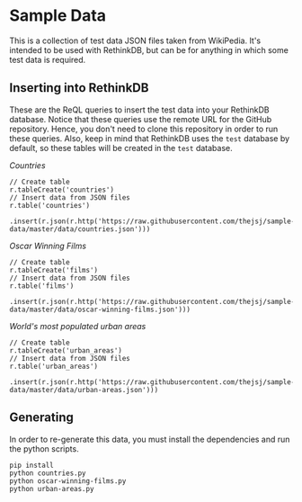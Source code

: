 # Sample Data

This is a collection of test data JSON files taken from WikiPedia. It's intended to be used with RethinkDB, but can be for anything in which some test data is required.

## Inserting into RethinkDB

These are the ReQL queries to insert the test data into your RethinkDB database. Notice that these queries use the remote URL for the GitHub repository. Hence, you don't need to clone this repository in order to run these queries. Also, keep in mind that RethinkDB uses the `test` database by default, so these tables will be created in the `test` database.

*Countries*

```
// Create table
r.tableCreate('countries')
// Insert data from JSON files
r.table('countries')
 .insert(r.json(r.http('https://raw.githubusercontent.com/thejsj/sample-data/master/data/countries.json')))
```

*Oscar Winning Films*
```
// Create table
r.tableCreate('films')
// Insert data from JSON files
r.table('films')
 .insert(r.json(r.http('https://raw.githubusercontent.com/thejsj/sample-data/master/data/oscar-winning-films.json')))
```
*World's most populated urban areas*

```
// Create table
r.tableCreate('urban_areas')
// Insert data from JSON files
r.table('urban_areas')
 .insert(r.json(r.http('https://raw.githubusercontent.com/thejsj/sample-data/master/data/urban-areas.json')))
```

## Generating

In order to re-generate this data, you must install the dependencies and run the python scripts.

```
pip install
python countries.py
python oscar-winning-films.py
python urban-areas.py
```


